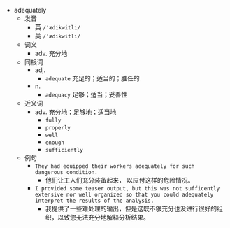 - adequately
  - 发音
    - 英 `/'ædikwitli/`
    - 美 `/'ædikwitli/`
  - 词义
    - adv. 充分地
  - 同根词
    - adj.
      - `adequate` 充足的；适当的；胜任的
    - n.
      - `adequacy` 足够；适当；妥善性
  - 近义词
    - adv. 充分地；足够地；适当地
      - `fully`
      - `properly`
      - `well`
      - `enough`
      - `sufficiently`
  - 例句
    - `They had equipped their workers adequately for such dangerous condition.`
      - 他们让工人们充分装备起来， 以应付这样的危险情况。
    - `I provided some teaser output, but this was not sufficently extensive nor well organized so that you could adequately interpret the results of the analysis.`
      - 我提供了一些难处理的输出，但是这既不够充分也没进行很好的组织，以致您无法充分地解释分析结果。

